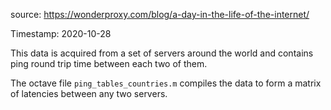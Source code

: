 source: https://wonderproxy.com/blog/a-day-in-the-life-of-the-internet/

Timestamp: 2020-10-28

This data is acquired from a set of servers around the world and contains 
ping round trip time between each two of them.

The octave file ```ping_tables_countries.m``` compiles the data to form a
matrix of latencies between any two servers. 